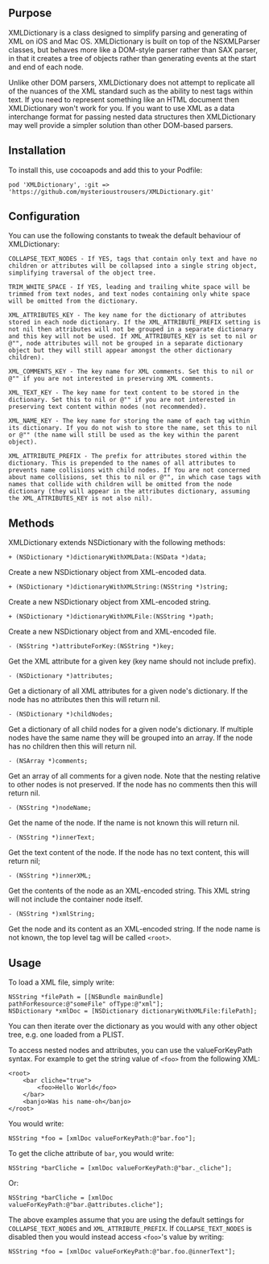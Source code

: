 Purpose
--------------

XMLDictionary is a class designed to simplify parsing and generating of XML on iOS and Mac OS. XMLDictionary is built on top of the NSXMLParser classes, but behaves more like a DOM-style parser rather than SAX parser, in that it creates a tree of objects rather than generating events at the start and end of each node.

Unlike other DOM parsers, XMLDictionary does not attempt to replicate all of the nuances of the XML standard such as the ability to nest tags within text. If you need to represent something like an HTML document then XMLDictionary won't work for you. If you want to use XML as a data interchange format for passing nested data structures then XMLDictionary may well provide a simpler solution than other DOM-based parsers.


Installation
--------------

To install this, use cocoapods and add this to your Podfile: 

	pod 'XMLDictionary', :git => 'https://github.com/mysterioustrousers/XMLDictionary.git'



Configuration
---------------

You can use the following constants to tweak the default behaviour of XMLDictionary:

	COLLAPSE_TEXT_NODES - If YES, tags that contain only text and have no children or attributes will be collapsed into a single string object, simplifying traversal of the object tree.
	
	TRIM_WHITE_SPACE - If YES, leading and trailing white space will be trimmed from text nodes, and text nodes containing only white space will be omitted from the dictionary.

	XML_ATTRIBUTES_KEY - The key name for the dictionary of attributes stored in each node dictionary. If the XML_ATTRIBUTE_PREFIX setting is not nil then attributes will not be grouped in a separate dictionary and this key will not be used. If XML_ATTRIBUTES_KEY is set to nil or @"", node attributes will not be grouped in a separate dictionary object but they will still appear amongst the other dictionary children).
	
	XML_COMMENTS_KEY - The key name for XML comments. Set this to nil or @"" if you are not interested in preserving XML comments.
	
	XML_TEXT_KEY - The key name for text content to be stored in the dictionary. Set this to nil or @"" if you are not interested in preserving text content within nodes (not recommended).
	
	XML_NAME_KEY - The key name for storing the name of each tag within its dictionary. If you do not wish to store the name, set this to nil or @"" (the name will still be used as the key within the parent object).

	XML_ATTRIBUTE_PREFIX - The prefix for attributes stored within the dictionary. This is prepended to the names of all attributes to prevents name collisions with child nodes. If You are not concerned about name collisions, set this to nil or @"", in which case tags with names that collide with children will be omitted from the node dictionary (they will appear in the attributes dictionary, assuming the XML_ATTRIBUTES_KEY is not also nil).


Methods
------------

XMLDictionary extends NSDictionary with the following methods:

	+ (NSDictionary *)dictionaryWithXMLData:(NSData *)data;
	
Create a new NSDictionary object from XML-encoded data.

	+ (NSDictionary *)dictionaryWithXMLString:(NSString *)string;
	
Create a new NSDictionary object from XML-encoded string.
	
	+ (NSDictionary *)dictionaryWithXMLFile:(NSString *)path;

Create a new NSDictionary object from and XML-encoded file.

	- (NSString *)attributeForKey:(NSString *)key;
	
Get the XML attribute for a given key (key name should not include prefix).
	
	- (NSDictionary *)attributes;
	
Get a dictionary of all XML attributes for a given node's dictionary. If the node has no attributes then this will return nil.
	
	- (NSDictionary *)childNodes;
	
Get a dictionary of all child nodes for a given node's dictionary. If multiple nodes have the same name they will be grouped into an array. If the node has no children then this will return nil.
	
	- (NSArray *)comments;
	
Get an array of all comments for a given node. Note that the nesting relative to other nodes is not preserved. If the node has no comments then this will return nil.
	
	- (NSString *)nodeName;
	
Get the name of the node. If the name is not known this will return nil.
	
	- (NSString *)innerText;
	
Get the text content of the node. If the node has no text content, this will return nil;
	
	- (NSString *)innerXML;
	
Get the contents of the node as an XML-encoded string. This XML string will not include the container node itself.
	
	- (NSString *)xmlString;

Get the node and its content as an XML-encoded string. If the node name is not known, the top level tag will be called `<root>`.


Usage
--------

To load a XML file, simply write:

	NSString *filePath = [[NSBundle mainBundle] pathForResource:@"someFile" ofType:@"xml"];
	NSDictionary *xmlDoc = [NSDictionary dictionaryWithXMLFile:filePath];
	
You can then iterate over the dictionary as you would with any other object tree, e.g. one loaded from a PLIST.

To access nested nodes and attributes, you can use the valueForKeyPath syntax. For example to get the string value of `<foo>` from the following XML:
	
	<root>
		<bar cliche="true">
			<foo>Hello World</foo>
		</bar>
		<banjo>Was his name-oh</banjo>
	</root>
	
You would write:

	NSString *foo = [xmlDoc valueForKeyPath:@"bar.foo"];
	
To get the cliche attribute of `bar`, you would write:

	NSString *barCliche = [xmlDoc valueForKeyPath:@"bar._cliche"];
	
Or:

	NSString *barCliche = [xmlDoc valueForKeyPath:@"bar.@attributes.cliche"];
	
The above examples assume that you are using the default settings for `COLLAPSE_TEXT_NODES` and `XML_ATTRIBUTE_PREFIX`. If `COLLAPSE_TEXT_NODES` is disabled then you would instead access `<foo>`'s value by writing:

	NSString *foo = [xmlDoc valueForKeyPath:@"bar.foo.@innerText"];